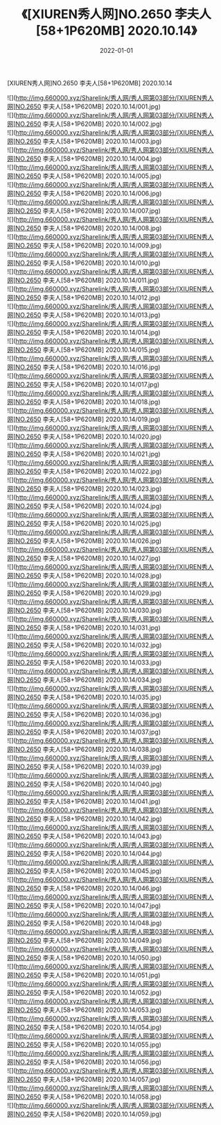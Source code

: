 ﻿---
layout: post
title:  《[XIUREN秀人网]NO.2650 李夫人[58+1P620MB] 2020.10.14》
date:   2022-01-01
img: http://img.660000.xyz/Sharelink/秀人网/秀人网第03部分/[XIUREN秀人网]NO.2650 李夫人[58+1P620MB] 2020.10.14/000.jpg
categories: [美女, 清纯, 唯美]
---

[XIUREN秀人网]NO.2650 李夫人[58+1P620MB] 2020.10.14

 ![](http://img.660000.xyz/Sharelink/秀人网/秀人网第03部分/[XIUREN秀人网]NO.2650 李夫人[58+1P620MB] 2020.10.14/001.jpg) <br>![](http://img.660000.xyz/Sharelink/秀人网/秀人网第03部分/[XIUREN秀人网]NO.2650 李夫人[58+1P620MB] 2020.10.14/002.jpg) <br>![](http://img.660000.xyz/Sharelink/秀人网/秀人网第03部分/[XIUREN秀人网]NO.2650 李夫人[58+1P620MB] 2020.10.14/003.jpg) <br>![](http://img.660000.xyz/Sharelink/秀人网/秀人网第03部分/[XIUREN秀人网]NO.2650 李夫人[58+1P620MB] 2020.10.14/004.jpg) <br>![](http://img.660000.xyz/Sharelink/秀人网/秀人网第03部分/[XIUREN秀人网]NO.2650 李夫人[58+1P620MB] 2020.10.14/005.jpg) <br>![](http://img.660000.xyz/Sharelink/秀人网/秀人网第03部分/[XIUREN秀人网]NO.2650 李夫人[58+1P620MB] 2020.10.14/006.jpg) <br>![](http://img.660000.xyz/Sharelink/秀人网/秀人网第03部分/[XIUREN秀人网]NO.2650 李夫人[58+1P620MB] 2020.10.14/007.jpg) <br>![](http://img.660000.xyz/Sharelink/秀人网/秀人网第03部分/[XIUREN秀人网]NO.2650 李夫人[58+1P620MB] 2020.10.14/008.jpg) <br>![](http://img.660000.xyz/Sharelink/秀人网/秀人网第03部分/[XIUREN秀人网]NO.2650 李夫人[58+1P620MB] 2020.10.14/009.jpg) <br>![](http://img.660000.xyz/Sharelink/秀人网/秀人网第03部分/[XIUREN秀人网]NO.2650 李夫人[58+1P620MB] 2020.10.14/010.jpg) <br>![](http://img.660000.xyz/Sharelink/秀人网/秀人网第03部分/[XIUREN秀人网]NO.2650 李夫人[58+1P620MB] 2020.10.14/011.jpg) <br>![](http://img.660000.xyz/Sharelink/秀人网/秀人网第03部分/[XIUREN秀人网]NO.2650 李夫人[58+1P620MB] 2020.10.14/012.jpg) <br>![](http://img.660000.xyz/Sharelink/秀人网/秀人网第03部分/[XIUREN秀人网]NO.2650 李夫人[58+1P620MB] 2020.10.14/013.jpg) <br>![](http://img.660000.xyz/Sharelink/秀人网/秀人网第03部分/[XIUREN秀人网]NO.2650 李夫人[58+1P620MB] 2020.10.14/014.jpg) <br>![](http://img.660000.xyz/Sharelink/秀人网/秀人网第03部分/[XIUREN秀人网]NO.2650 李夫人[58+1P620MB] 2020.10.14/015.jpg) <br>![](http://img.660000.xyz/Sharelink/秀人网/秀人网第03部分/[XIUREN秀人网]NO.2650 李夫人[58+1P620MB] 2020.10.14/016.jpg) <br>![](http://img.660000.xyz/Sharelink/秀人网/秀人网第03部分/[XIUREN秀人网]NO.2650 李夫人[58+1P620MB] 2020.10.14/017.jpg) <br>![](http://img.660000.xyz/Sharelink/秀人网/秀人网第03部分/[XIUREN秀人网]NO.2650 李夫人[58+1P620MB] 2020.10.14/018.jpg) <br>![](http://img.660000.xyz/Sharelink/秀人网/秀人网第03部分/[XIUREN秀人网]NO.2650 李夫人[58+1P620MB] 2020.10.14/019.jpg) <br>![](http://img.660000.xyz/Sharelink/秀人网/秀人网第03部分/[XIUREN秀人网]NO.2650 李夫人[58+1P620MB] 2020.10.14/020.jpg) <br>![](http://img.660000.xyz/Sharelink/秀人网/秀人网第03部分/[XIUREN秀人网]NO.2650 李夫人[58+1P620MB] 2020.10.14/021.jpg) <br>![](http://img.660000.xyz/Sharelink/秀人网/秀人网第03部分/[XIUREN秀人网]NO.2650 李夫人[58+1P620MB] 2020.10.14/022.jpg) <br>![](http://img.660000.xyz/Sharelink/秀人网/秀人网第03部分/[XIUREN秀人网]NO.2650 李夫人[58+1P620MB] 2020.10.14/023.jpg) <br>![](http://img.660000.xyz/Sharelink/秀人网/秀人网第03部分/[XIUREN秀人网]NO.2650 李夫人[58+1P620MB] 2020.10.14/024.jpg) <br>![](http://img.660000.xyz/Sharelink/秀人网/秀人网第03部分/[XIUREN秀人网]NO.2650 李夫人[58+1P620MB] 2020.10.14/025.jpg) <br>![](http://img.660000.xyz/Sharelink/秀人网/秀人网第03部分/[XIUREN秀人网]NO.2650 李夫人[58+1P620MB] 2020.10.14/026.jpg) <br>![](http://img.660000.xyz/Sharelink/秀人网/秀人网第03部分/[XIUREN秀人网]NO.2650 李夫人[58+1P620MB] 2020.10.14/027.jpg) <br>![](http://img.660000.xyz/Sharelink/秀人网/秀人网第03部分/[XIUREN秀人网]NO.2650 李夫人[58+1P620MB] 2020.10.14/028.jpg) <br>![](http://img.660000.xyz/Sharelink/秀人网/秀人网第03部分/[XIUREN秀人网]NO.2650 李夫人[58+1P620MB] 2020.10.14/029.jpg) <br>![](http://img.660000.xyz/Sharelink/秀人网/秀人网第03部分/[XIUREN秀人网]NO.2650 李夫人[58+1P620MB] 2020.10.14/030.jpg) <br>![](http://img.660000.xyz/Sharelink/秀人网/秀人网第03部分/[XIUREN秀人网]NO.2650 李夫人[58+1P620MB] 2020.10.14/031.jpg) <br>![](http://img.660000.xyz/Sharelink/秀人网/秀人网第03部分/[XIUREN秀人网]NO.2650 李夫人[58+1P620MB] 2020.10.14/032.jpg) <br>![](http://img.660000.xyz/Sharelink/秀人网/秀人网第03部分/[XIUREN秀人网]NO.2650 李夫人[58+1P620MB] 2020.10.14/033.jpg) <br>![](http://img.660000.xyz/Sharelink/秀人网/秀人网第03部分/[XIUREN秀人网]NO.2650 李夫人[58+1P620MB] 2020.10.14/034.jpg) <br>![](http://img.660000.xyz/Sharelink/秀人网/秀人网第03部分/[XIUREN秀人网]NO.2650 李夫人[58+1P620MB] 2020.10.14/035.jpg) <br>![](http://img.660000.xyz/Sharelink/秀人网/秀人网第03部分/[XIUREN秀人网]NO.2650 李夫人[58+1P620MB] 2020.10.14/036.jpg) <br>![](http://img.660000.xyz/Sharelink/秀人网/秀人网第03部分/[XIUREN秀人网]NO.2650 李夫人[58+1P620MB] 2020.10.14/037.jpg) <br>![](http://img.660000.xyz/Sharelink/秀人网/秀人网第03部分/[XIUREN秀人网]NO.2650 李夫人[58+1P620MB] 2020.10.14/038.jpg) <br>![](http://img.660000.xyz/Sharelink/秀人网/秀人网第03部分/[XIUREN秀人网]NO.2650 李夫人[58+1P620MB] 2020.10.14/039.jpg) <br>![](http://img.660000.xyz/Sharelink/秀人网/秀人网第03部分/[XIUREN秀人网]NO.2650 李夫人[58+1P620MB] 2020.10.14/040.jpg) <br>![](http://img.660000.xyz/Sharelink/秀人网/秀人网第03部分/[XIUREN秀人网]NO.2650 李夫人[58+1P620MB] 2020.10.14/041.jpg) <br>![](http://img.660000.xyz/Sharelink/秀人网/秀人网第03部分/[XIUREN秀人网]NO.2650 李夫人[58+1P620MB] 2020.10.14/042.jpg) <br>![](http://img.660000.xyz/Sharelink/秀人网/秀人网第03部分/[XIUREN秀人网]NO.2650 李夫人[58+1P620MB] 2020.10.14/043.jpg) <br>![](http://img.660000.xyz/Sharelink/秀人网/秀人网第03部分/[XIUREN秀人网]NO.2650 李夫人[58+1P620MB] 2020.10.14/044.jpg) <br>![](http://img.660000.xyz/Sharelink/秀人网/秀人网第03部分/[XIUREN秀人网]NO.2650 李夫人[58+1P620MB] 2020.10.14/045.jpg) <br>![](http://img.660000.xyz/Sharelink/秀人网/秀人网第03部分/[XIUREN秀人网]NO.2650 李夫人[58+1P620MB] 2020.10.14/046.jpg) <br>![](http://img.660000.xyz/Sharelink/秀人网/秀人网第03部分/[XIUREN秀人网]NO.2650 李夫人[58+1P620MB] 2020.10.14/047.jpg) <br>![](http://img.660000.xyz/Sharelink/秀人网/秀人网第03部分/[XIUREN秀人网]NO.2650 李夫人[58+1P620MB] 2020.10.14/048.jpg) <br>![](http://img.660000.xyz/Sharelink/秀人网/秀人网第03部分/[XIUREN秀人网]NO.2650 李夫人[58+1P620MB] 2020.10.14/049.jpg) <br>![](http://img.660000.xyz/Sharelink/秀人网/秀人网第03部分/[XIUREN秀人网]NO.2650 李夫人[58+1P620MB] 2020.10.14/050.jpg) <br>![](http://img.660000.xyz/Sharelink/秀人网/秀人网第03部分/[XIUREN秀人网]NO.2650 李夫人[58+1P620MB] 2020.10.14/051.jpg) <br>![](http://img.660000.xyz/Sharelink/秀人网/秀人网第03部分/[XIUREN秀人网]NO.2650 李夫人[58+1P620MB] 2020.10.14/052.jpg) <br>![](http://img.660000.xyz/Sharelink/秀人网/秀人网第03部分/[XIUREN秀人网]NO.2650 李夫人[58+1P620MB] 2020.10.14/053.jpg) <br>![](http://img.660000.xyz/Sharelink/秀人网/秀人网第03部分/[XIUREN秀人网]NO.2650 李夫人[58+1P620MB] 2020.10.14/054.jpg) <br>![](http://img.660000.xyz/Sharelink/秀人网/秀人网第03部分/[XIUREN秀人网]NO.2650 李夫人[58+1P620MB] 2020.10.14/055.jpg) <br>![](http://img.660000.xyz/Sharelink/秀人网/秀人网第03部分/[XIUREN秀人网]NO.2650 李夫人[58+1P620MB] 2020.10.14/056.jpg) <br>![](http://img.660000.xyz/Sharelink/秀人网/秀人网第03部分/[XIUREN秀人网]NO.2650 李夫人[58+1P620MB] 2020.10.14/057.jpg) <br>![](http://img.660000.xyz/Sharelink/秀人网/秀人网第03部分/[XIUREN秀人网]NO.2650 李夫人[58+1P620MB] 2020.10.14/058.jpg) <br>![](http://img.660000.xyz/Sharelink/秀人网/秀人网第03部分/[XIUREN秀人网]NO.2650 李夫人[58+1P620MB] 2020.10.14/059.jpg) <br>